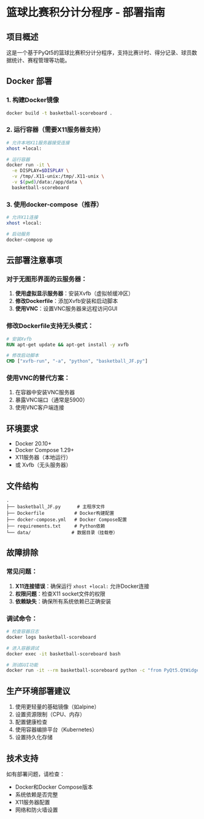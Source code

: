 # 篮球比赛积分计分程序 - 部署指南

## 项目概述
这是一个基于PyQt5的篮球比赛积分计分程序，支持比赛计时、得分记录、球员数据统计、赛程管理等功能。

## Docker 部署

### 1. 构建Docker镜像
```bash
docker build -t basketball-scoreboard .
```

### 2. 运行容器（需要X11服务器支持）
```bash
# 允许本地X11服务器接受连接
xhost +local:

# 运行容器
docker run -it \
  -e DISPLAY=$DISPLAY \
  -v /tmp/.X11-unix:/tmp/.X11-unix \
  -v $(pwd)/data:/app/data \
  basketball-scoreboard
```

### 3. 使用docker-compose（推荐）
```bash
# 允许X11连接
xhost +local:

# 启动服务
docker-compose up
```

## 云部署注意事项

### 对于无图形界面的云服务器：
1. **使用虚拟显示服务器**：安装Xvfb（虚拟帧缓冲区）
2. **修改Dockerfile**：添加Xvfb安装和启动脚本
3. **使用VNC**：设置VNC服务器来远程访问GUI

### 修改Dockerfile支持无头模式：
```dockerfile
# 安装Xvfb
RUN apt-get update && apt-get install -y xvfb

# 修改启动脚本
CMD ["xvfb-run", "-a", "python", "basketball_JF.py"]
```

### 使用VNC的替代方案：
1. 在容器中安装VNC服务器
2. 暴露VNC端口（通常是5900）
3. 使用VNC客户端连接

## 环境要求
- Docker 20.10+
- Docker Compose 1.29+
- X11服务器（本地运行）
- 或 Xvfb（无头服务器）

## 文件结构
```
.
├── basketball_JF.py      # 主程序文件
├── Dockerfile           # Docker构建配置
├── docker-compose.yml   # Docker Compose配置
├── requirements.txt     # Python依赖
└── data/               # 数据目录（挂载卷）
```

## 故障排除

### 常见问题：
1. **X11连接错误**：确保运行 `xhost +local:` 允许Docker连接
2. **权限问题**：检查X11 socket文件的权限
3. **依赖缺失**：确保所有系统依赖已正确安装

### 调试命令：
```bash
# 检查容器日志
docker logs basketball-scoreboard

# 进入容器调试
docker exec -it basketball-scoreboard bash

# 测试GUI功能
docker run -it --rm basketball-scoreboard python -c "from PyQt5.QtWidgets import QApplication; app = QApplication([]); print('PyQt5 works')"
```

## 生产环境部署建议
1. 使用更轻量的基础镜像（如alpine）
2. 设置资源限制（CPU、内存）
3. 配置健康检查
4. 使用容器编排平台（Kubernetes）
5. 设置持久化存储

## 技术支持
如有部署问题，请检查：
- Docker和Docker Compose版本
- 系统依赖是否完整
- X11服务器配置
- 网络和防火墙设置
